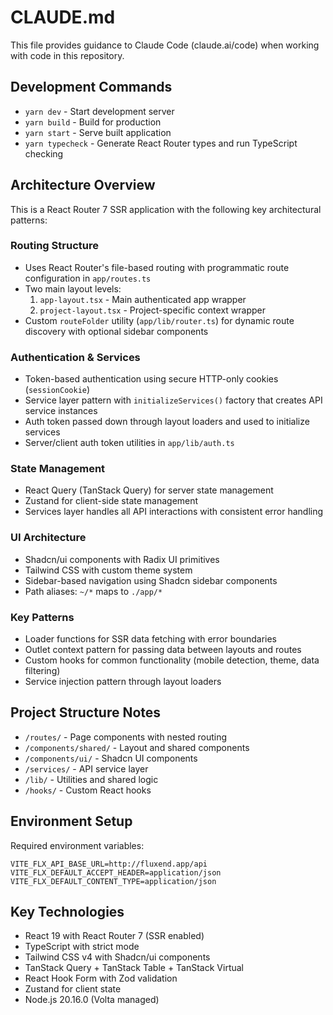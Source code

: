 # CLAUDE.md

This file provides guidance to Claude Code (claude.ai/code) when working with code in this repository.

## Development Commands

- `yarn dev` - Start development server
- `yarn build` - Build for production
- `yarn start` - Serve built application  
- `yarn typecheck` - Generate React Router types and run TypeScript checking

## Architecture Overview

This is a React Router 7 SSR application with the following key architectural patterns:

### Routing Structure
- Uses React Router's file-based routing with programmatic route configuration in `app/routes.ts`
- Two main layout levels:
  1. `app-layout.tsx` - Main authenticated app wrapper
  2. `project-layout.tsx` - Project-specific context wrapper
- Custom `routeFolder` utility (`app/lib/router.ts`) for dynamic route discovery with optional sidebar components

### Authentication & Services
- Token-based authentication using secure HTTP-only cookies (`sessionCookie`)
- Service layer pattern with `initializeServices()` factory that creates API service instances
- Auth token passed down through layout loaders and used to initialize services
- Server/client auth token utilities in `app/lib/auth.ts`

### State Management
- React Query (TanStack Query) for server state management
- Zustand for client-side state management
- Services layer handles all API interactions with consistent error handling

### UI Architecture
- Shadcn/ui components with Radix UI primitives
- Tailwind CSS with custom theme system
- Sidebar-based navigation using Shadcn sidebar components
- Path aliases: `~/*` maps to `./app/*`

### Key Patterns
- Loader functions for SSR data fetching with error boundaries
- Outlet context pattern for passing data between layouts and routes
- Custom hooks for common functionality (mobile detection, theme, data filtering)
- Service injection pattern through layout loaders

## Project Structure Notes

- `/routes/` - Page components with nested routing
- `/components/shared/` - Layout and shared components  
- `/components/ui/` - Shadcn UI components
- `/services/` - API service layer
- `/lib/` - Utilities and shared logic
- `/hooks/` - Custom React hooks

## Environment Setup

Required environment variables:
```
VITE_FLX_API_BASE_URL=http://fluxend.app/api
VITE_FLX_DEFAULT_ACCEPT_HEADER=application/json
VITE_FLX_DEFAULT_CONTENT_TYPE=application/json
```

## Key Technologies

- React 19 with React Router 7 (SSR enabled)
- TypeScript with strict mode
- Tailwind CSS v4 with Shadcn/ui components
- TanStack Query + TanStack Table + TanStack Virtual
- React Hook Form with Zod validation
- Zustand for client state
- Node.js 20.16.0 (Volta managed)